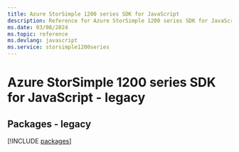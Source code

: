 ```yaml
---
title: Azure StorSimple 1200 series SDK for JavaScript
description: Reference for Azure StorSimple 1200 series SDK for JavaScript
ms.date: 03/08/2024
ms.topic: reference
ms.devlang: javascript
ms.service: storsimple1200series
---
```

# Azure StorSimple 1200 series SDK for JavaScript - legacy
## Packages - legacy
[!INCLUDE [packages](storsimple-1200-series-index.md)]